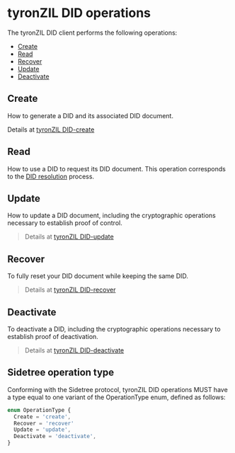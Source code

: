 # tyronZIL DID operations

The tyronZIL DID client performs the following operations:

- [Create](#create)
- [Read](#read)
- [Recover](#recover)
- [Update](#update)
- [Deactivate](#create)

## Create

How to generate a DID and its associated DID document.

  Details at [tyronZIL DID-create](./CRUD/did-create.md)

## Read

How to use a DID to request its DID document. This operation corresponds to the [DID resolution](./CRUD/did-resolve.md) process.

## Update

How to update a DID document, including the cryptographic operations necessary to establish proof of control.

> Details at [tyronZIL DID-update](./CRUD/did-update.md)

## Recover

To fully reset your DID document while keeping the same DID.

> Details at [tyronZIL DID-recover](./CRUD/did-recover.md)

## Deactivate

To deactivate a DID, including the cryptographic operations necessary to establish proof of deactivation.

> Details at [tyronZIL DID-deactivate](./CRUD/did-deactivate.md)

## Sidetree operation type

Conforming with the Sidetree protocol, tyronZIL DID operations MUST have a type equal to one variant of the OperationType enum, defined as follows:

```ts
enum OperationType {
  Create = 'create',
  Recover = 'recover'
  Update = 'update',
  Deactivate = 'deactivate',
}
```
